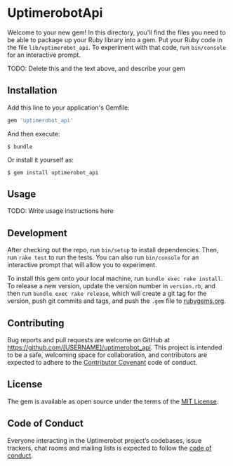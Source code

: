# UptimerobotApi

Welcome to your new gem! In this directory, you'll find the files you need to be able to package up your Ruby library into a gem. Put your Ruby code in the file `lib/uptimerobot_api`. To experiment with that code, run `bin/console` for an interactive prompt.

TODO: Delete this and the text above, and describe your gem

## Installation

Add this line to your application's Gemfile:

```ruby
gem 'uptimerobot_api'
```

And then execute:

    $ bundle

Or install it yourself as:

    $ gem install uptimerobot_api

## Usage

TODO: Write usage instructions here

## Development

After checking out the repo, run `bin/setup` to install dependencies. Then, run `rake test` to run the tests. You can also run `bin/console` for an interactive prompt that will allow you to experiment.

To install this gem onto your local machine, run `bundle exec rake install`. To release a new version, update the version number in `version.rb`, and then run `bundle exec rake release`, which will create a git tag for the version, push git commits and tags, and push the `.gem` file to [rubygems.org](https://rubygems.org).

## Contributing

Bug reports and pull requests are welcome on GitHub at https://github.com/[USERNAME]/uptimerobot_api. This project is intended to be a safe, welcoming space for collaboration, and contributors are expected to adhere to the [Contributor Covenant](http://contributor-covenant.org) code of conduct.

## License

The gem is available as open source under the terms of the [MIT License](https://opensource.org/licenses/MIT).

## Code of Conduct

Everyone interacting in the Uptimerobot project’s codebases, issue trackers, chat rooms and mailing lists is expected to follow the [code of conduct](https://github.com/[USERNAME]/uptimerobot_api/blob/master/CODE_OF_CONDUCT.md).
